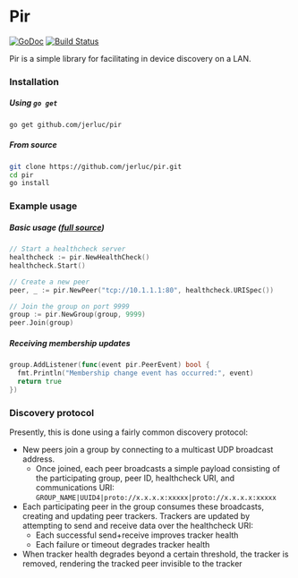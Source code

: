 Pir
===
[![GoDoc](https://godoc.org/github.com/jerluc/pir?status.svg)](https://godoc.org/github.com/jerluc/pir) [![Build Status](https://travis-ci.org/jerluc/pir.svg)](https://travis-ci.org/jerluc/pir)

Pir is a simple library for facilitating in device discovery on a LAN.

### Installation

##### Using `go get`

```bash
go get github.com/jerluc/pir
```

##### From source

```bash
git clone https://github.com/jerluc/pir.git
cd pir
go install
```

### Example usage

##### Basic usage ([full source](examples/basic))
```go
// Start a healthcheck server
healthcheck := pir.NewHealthCheck()
healthcheck.Start()

// Create a new peer
peer, _ := pir.NewPeer("tcp://10.1.1.1:80", healthcheck.URISpec())

// Join the group on port 9999
group := pir.NewGroup(group, 9999)
peer.Join(group)
```

##### Receiving membership updates
```go
group.AddListener(func(event pir.PeerEvent) bool {
  fmt.Println("Membership change event has occurred:", event)
  return true
})
```

### Discovery protocol
Presently, this is done using a fairly common discovery protocol:

* New peers join a group by connecting to a multicast UDP broadcast address.
  * Once joined, each peer broadcasts a simple payload consisting of the participating group, peer ID, healthcheck URI, and communications URI: `GROUP_NAME|UUID4|proto://x.x.x.x:xxxxx|proto://x.x.x.x:xxxxx`
* Each participating peer in the group consumes these broadcasts, creating and updating peer trackers. Trackers are updated by attempting to send and receive data over the healthcheck URI:
  * Each successful send+receive improves tracker health
  * Each failure or timeout degrades tracker health
* When tracker health degrades beyond a certain threshold, the tracker is removed, rendering the tracked peer invisible to the tracker
